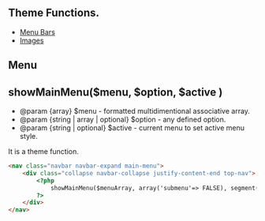 ## Theme Functions.
 * [Menu Bars](theme-functions.md#menu)
 * [Images](theme-functions.md)


## Menu

## showMainMenu($menu, $option, $active )
 * @param {array} $menu - formatted multidimentional associative array.
 * @param {string | array | optional} $option - any defined option.
 * @param {string | optional} $active - current menu to set active menu style.

It is a theme function.

```html
<nav class="navbar navbar-expand main-menu">				  
	<div class="collapse navbar-collapse justify-content-end top-nav">		
		<?php 
			showMainMenu($menuArray, array('submenu'=> FALSE), segment(1) );
		?>
	</div>																
</nav>
```
